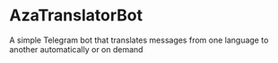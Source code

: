 # AzaTranslatorBot
A simple Telegram bot that translates messages from one language to another automatically or on demand
